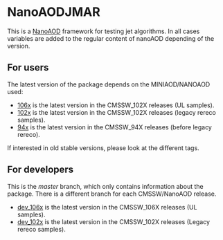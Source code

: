 # NanoAODJMAR
This is a [NanoAOD](https://twiki.cern.ch/twiki/bin/view/CMSPublic/WorkBookNanoAOD) framework for testing jet algorithms. In all cases variables are added to the regular content of nanoAOD depending of the version.

## For users

The latest version of the package depends on the MINIAOD/NANOAOD used:

 * [106x](https://github.com/cms-jet/NanoAODJMAR/tree/106x) is the latest version in the CMSSW_102X releases (UL samples).
 * [102x](https://github.com/cms-jet/NanoAODJMAR/tree/102x) is the latest version in the CMSSW_102X releases (legacy rereco samples).
 * [94x](https://github.com/cms-jet/NanoAODJMAR/tree/94x) is the latest version in the CMSSW_94X releases (before legacy rereco).

If interested in old stable versions, please look at the different tags.

## For developers

This is the _master_ branch, which only contains information about the package. There is a different branch for each CMSSW/NanoAOD release.

 * [dev_106x](https://github.com/cms-jet/NanoAODJMAR/tree/dev_106x) is the latest version in the CMSSW_106X releases (UL samples).
 * [dev_102x](https://github.com/cms-jet/NanoAODJMAR/tree/dev_102x) is the latest version in the CMSSW_102X releases (Legacy rereco samples).

